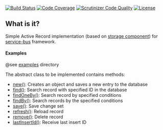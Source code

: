 [![Build Status](https://travis-ci.org/mmasiukevich/active-record.svg?branch=master)](https://travis-ci.org/mmasiukevich/active-record)
[![Code Coverage](https://scrutinizer-ci.com/g/mmasiukevich/active-record/badges/coverage.png?b=master)](https://scrutinizer-ci.com/g/mmasiukevich/active-record/?branch=master)
[![Scrutinizer Code Quality](https://scrutinizer-ci.com/g/mmasiukevich/active-record/badges/quality-score.png?b=master)](https://scrutinizer-ci.com/g/mmasiukevich/active-record/?branch=master)
[![License](https://poser.pugx.org/mmasiukevich/active-record/license)](https://packagist.org/packages/mmasiukevich/active-record)

## What is it?

Simple Active Record implementation (based on [storage component](https://github.com/mmasiukevich/storage)) for [service-bus](https://github.com/mmasiukevich/service-bus) framework.

#### Examples

@see [examples](https://github.com/mmasiukevich/storage/tree/master/examples) directory

The abstract class to be implemented contains methods:
* [new()](https://github.com/mmasiukevich/active-record/blob/master/src/Table.php#L113): Creates an object and saves a new entry to the database
* [find()](https://github.com/mmasiukevich/active-record/blob/master/src/Table.php#L150): Search record with specified ID in the database
* [findOneBy()](https://github.com/mmasiukevich/active-record/blob/master/src/Table.php#L170): Search record by specified conditions
* [findBy()](https://github.com/mmasiukevich/active-record/blob/master/src/Table.php#L212): Search records by the specified conditions
* [save()](https://github.com/mmasiukevich/active-record/blob/master/src/Table.php#L269): Save change set
* [refresh()](https://github.com/mmasiukevich/active-record/blob/master/src/Table.php#L315): Reload record
* [remove()](https://github.com/mmasiukevich/active-record/blob/master/src/Table.php#L354): Delete record
* [lastInsertId()](https://github.com/mmasiukevich/active-record/blob/master/src/Table.php#L375): Receive last insert ID
